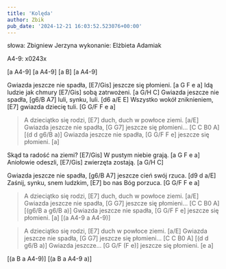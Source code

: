 ```yaml
---
title: 'Kolęda'
author: Zbik
pub_date: '2024-12-21 16:03:52.523076+00:00'
---
```


słowa: Zbigniew Jerzyna
wykonanie: Elżbieta Adamiak

A4-9: x0243x

[a A4-9]
[a A4-9]
[a B]
[a A4-9]

Gwiazda jeszcze nie spadła, [E7/Gis]
jeszcze się płomieni. [a G F e a]
Idą ludzie jak chmury [E7/Gis]
sobą zatrwożeni. [a G/H C]
Gwiazda jeszcze nie spadła, [g6/B A7]
luli, synku, luli. [d6 a/E E]
Wszystko wokół zniknieniem, [E7]
gwiazda dziecię tuli. [G G/F F e a]

>A dzieciątko się rodzi, [E7]
>duch, duch w powłoce ziemi. [a/E]
>Gwiazda jeszcze nie spadła, [G G7]
>jeszcze się płomieni… [C C B0 A]
>[(d d g6/B a)]
>Gwiazda jeszcze nie spadła, [G G/F F e]
>jeszcze się płomieni. [a]

Skąd ta radość na ziemi? [E7/Gis]
W pustym niebie grają. [a G F e a]
Aniołowie odeszli, [E7/Gis]
zwierzęta zostają. [a G/H C]

Gwiazda jeszcze nie spadła, [g6/B A7]
jeszcze cień swój rzuca. [d9 d a/E]
Zaśnij, synku, snem ludzkim, [E7]
bo nas Bóg porzuca. [G G/F F e a]

>A dzieciątko się rodzi, [E7]
>duch, duch w powłoce ziemi. [a/E]
>Gwiazda jeszcze nie spadła, [G G7]
>jeszcze się płomieni… [C C B0 A]
>[(g6/B a g6/B a)]
>Gwiazda jeszcze nie spadła, [G G/F F e]
>jeszcze się płomieni. [a]
>[(a A4-9 a A4-9)]

>A dzieciątko się rodzi, [E7]
>duch w powłoce ziemi. [a/E]
>Gwiazda jeszcze nie spadła, [G G7]
>jeszcze się płomieni… [C C B0 A]
>[(d d g6/B a)]
>Gwiazda jeszcze… [G G/F (F e)]
>jeszcze się płomieni. [e a]

[(a B a A4-9)]
[(a B a A4-9 a)]